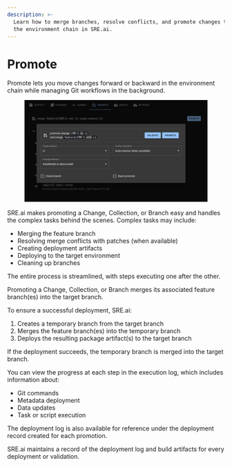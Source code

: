 ```yaml
---
description: >-
  Learn how to merge branches, resolve conflicts, and promote changes through
  the environment chain in SRE.ai.
---
```


# Promote

Promote lets you move changes forward or backward in the environment chain while managing Git workflows in the background.

<figure><img src="../.gitbook/assets/image (5).png" alt=""><figcaption></figcaption></figure>

SRE.ai makes promoting a Change, Collection, or Branch easy and handles the complex tasks behind the scenes. Complex tasks may include:

* Merging the feature branch
* Resolving merge conflicts with patches (when available)
* Creating deployment artifacts
* Deploying to the target environment
* Cleaning up branches

The entire process is streamlined, with steps executing one after the other.

Promoting a Change, Collection, or Branch merges its associated feature branch(es) into the target branch.

To ensure a successful deployment, SRE.ai:

1. Creates a temporary branch from the target branch
2. Merges the feature branch(es) into the temporary branch
3. Deploys the resulting package artifact(s) to the target branch

If the deployment succeeds, the temporary branch is merged into the target branch.

You can view the progress at each step in the execution log, which includes information about:

* Git commands
* Metadata deployment
* Data updates
* Task or script execution

The deployment log is also available for reference under the deployment record created for each promotion.

SRE.ai maintains a record of the deployment log and build artifacts for every deployment or validation.
